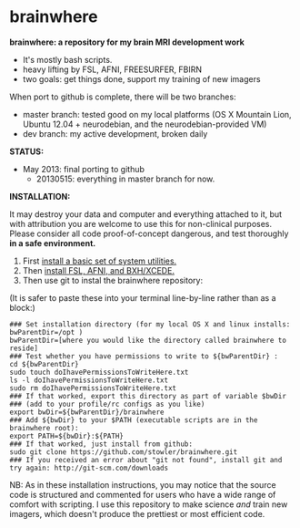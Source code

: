 brainwhere
==========

**brainwhere: a repository for my brain MRI development work**
- It's mostly bash scripts. 
- heavy lifting by FSL, AFNI, FREESURFER, FBIRN
- two goals: get things done, support my training of new imagers

When port to github is complete, there will be two branches:
- master branch: tested good on my local platforms (OS X Mountain Lion, Ubuntu 12.04 + neurodebian, and the neurodebian-provided VM)
- dev branch: my active development, broken daily

**STATUS:**
- May 2013: final porting to github
  - 20130515: everything in master branch for now. 

**INSTALLATION:**

It may destroy your data and computer and everything attached to it, 
but with attribution you are welcome to use this for non-clinical purposes.
Please consider all code proof-of-concept dangerous, and test thoroughly 
**in a safe environment.** 

1. First [install a basic set of system utilities.](https://github.com/stowler/stowlerGeneralComputing/blob/master/docs/setupBasicScriptingEnvironment.md#setupbasicscriptingenvironmentmd)
2. Then [install FSL, AFNI, and BXH/XCEDE.](https://gist.github.com/stowler/5544473)
3. Then use git to instal the brainwhere repository:

(It is safer to paste these into your terminal line-by-line rather than as a block:)

    ### Set installation directory (for my local OS X and linux installs: bwParentDir=/opt )
    bwParentDir=[where you would like the directory called brainwhere to reside]
    ### Test whether you have permissions to write to ${bwParentDir} :
    cd ${bwParentDir}
    sudo touch doIhavePermissionsToWriteHere.txt 
    ls -l doIhavePermissionsToWriteHere.txt
    sudo rm doIhavePermissionsToWriteHere.txt
    ### If that worked, export this directory as part of variable $bwDir 
    ### (add to your profile/rc configs as you like)
    export bwDir=${bwParentDir}/brainwhere
    ### Add ${bwDir} to your $PATH (executable scripts are in the brainwhere root):
    export PATH=${bwDir}:${PATH}
    ### If that worked, just install from github:
    sudo git clone https://github.com/stowler/brainwhere.git 
    ### If you received an error about "git not found", install git and try again: http://git-scm.com/downloads
    
    
NB: As in these installation instructions, you may notice that the source code is structured and commented
for users who have a wide range of comfort with scripting. I use this repository to make science *and* train new imagers, which doesn't produce the prettiest or most efficient code.
